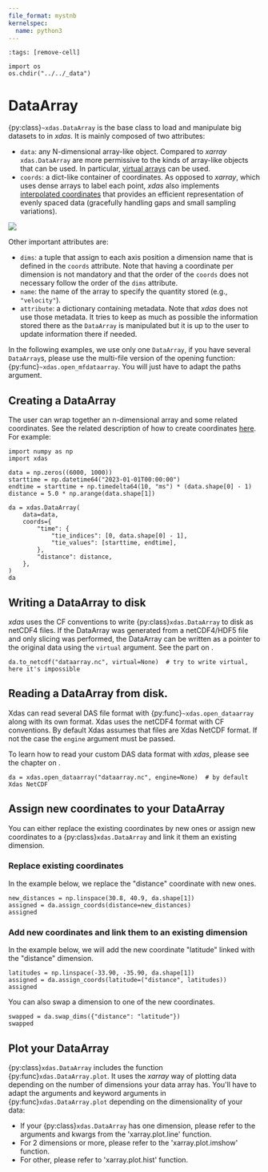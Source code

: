 ```yaml
---
file_format: mystnb
kernelspec:
  name: python3
---
```


```{code-cell}
:tags: [remove-cell]

import os
os.chdir("../../_data")
```

# DataArray

{py:class}`~xdas.DataArray` is the base class to load and manipulate big datasets to in *xdas*. It is mainly composed of two attributes: 

- `data`: any N-dimensional array-like object. Compared to *xarray* `xdas.DataArray` are more permissive to the kinds of array-like objects that can be used. In particular, [virtual arrays](../virtual-datasets) can be used.
- `coords`: a dict-like container of coordinates. As opposed to *xarray*, which uses dense arrays to label each point, *xdas* also implements [interpolated coordinates](../interpolated-coordinates) that provides an efficient representation of evenly spaced data (gracefully handling gaps and small sampling variations).

![](/_static/dataarray.svg)

Other important attributes are:

- `dims`: a tuple that assign to each axis position a dimension name that is defined in the `coords` attribute. Note that having a coordinate per dimension is not mandatory and that the order of the `coords` does not necessary follow the order of the `dims` attribute. 
- `name`: the name of the array to specify the quantity stored (e.g., `"velocity"`).
- `attribute`: a dictionary containing metadata. Note that *xdas* does not use those metadata. It tries to keep as much as possible the information stored there as the `DataArray` is manipulated but it is up to the user to update information there if needed.

In the following examples, we use only one `DataArray`, if you have several `DataArray`s, please use the multi-file version of the opening function: {py:func}`~xdas.open_mfdataarray`. You will just have to adapt the paths argument.

## Creating a DataArray

The user can wrap together an n-dimensional array and some related coordinates. See the related description of how to create coordinates [here](../interpolated-coordinates.md). For example:


```{code-cell}
import numpy as np
import xdas

data = np.zeros((6000, 1000))
starttime = np.datetime64("2023-01-01T00:00:00")
endtime = starttime + np.timedelta64(10, "ms") * (data.shape[0] - 1)
distance = 5.0 * np.arange(data.shape[1])

da = xdas.DataArray(
    data=data,
    coords={
        "time": {
            "tie_indices": [0, data.shape[0] - 1],
            "tie_values": [starttime, endtime],
        },
        "distance": distance,
    },
)
da
```

## Writing a DataArray to disk

*xdas* uses the CF conventions to write {py:class}`xdas.DataArray` to disk as netCDF4 files. If the DataArray was generated from a netCDF4/HDF5 file and only slicing was performed, the DataArray can be written as a pointer to the original data using the `virtual` argument. See the part on [](../virtual-datasets).

```{code-cell}
da.to_netcdf("dataarray.nc", virtual=None)  # try to write virtual, here it's impossible
```

## Reading a DataArray from disk.

Xdas can read several DAS file format with {py:func}`~xdas.open_dataarray` along with its own format. Xdas uses the netCDF4 format with CF conventions. By default Xdas assumes that files are Xdas NetCDF format. If not the case the `engine` argument must be passed.

To learn how to read your custom DAS data format with *xdas*, please see the chapter on [](../data-formats.md).

```{code-cell}
da = xdas.open_dataarray("dataarray.nc", engine=None)  # by default Xdas NetCDF
```

## Assign new coordinates to your DataArray

You can either replace the existing coordinates by new ones or assign new coordinates to a {py:class}`xdas.DataArray` and link it them an existing dimension. 

### Replace existing coordinates

In the example below, we replace the "distance" coordinate with new ones.

```{code-cell}
new_distances = np.linspace(30.8, 40.9, da.shape[1])
assigned = da.assign_coords(distance=new_distances)
assigned
```

### Add new coordinates and link them to an existing dimension

In the example below, we will add the new coordinate "latitude" linked with the "distance" dimension.

```{code-cell}
latitudes = np.linspace(-33.90, -35.90, da.shape[1])
assigned = da.assign_coords(latitude=("distance", latitudes))
assigned
```

You can also swap a dimension to one of the new coordinates.

```{code-cell}
swapped = da.swap_dims({"distance": "latitude"})
swapped
```

## Plot your DataArray

{py:class}`xdas.DataArray` includes the function {py:func}`xdas.DataArray.plot`. It uses the *xarray* way of plotting data depending on the number of dimensions your data array has. You'll have to adapt the arguments and keyword arguments in {py:func}`xdas.DataArray.plot` depending on the dimensionality of your data:

- If your {py:class}`xdas.DataArray` has one dimension, please refer to the arguments and kwargs from the 'xarray.plot.line' function.
- For 2 dimensions or more, please refer to the 'xarray.plot.imshow' function.
- For other, please refer to 'xarray.plot.hist' function.